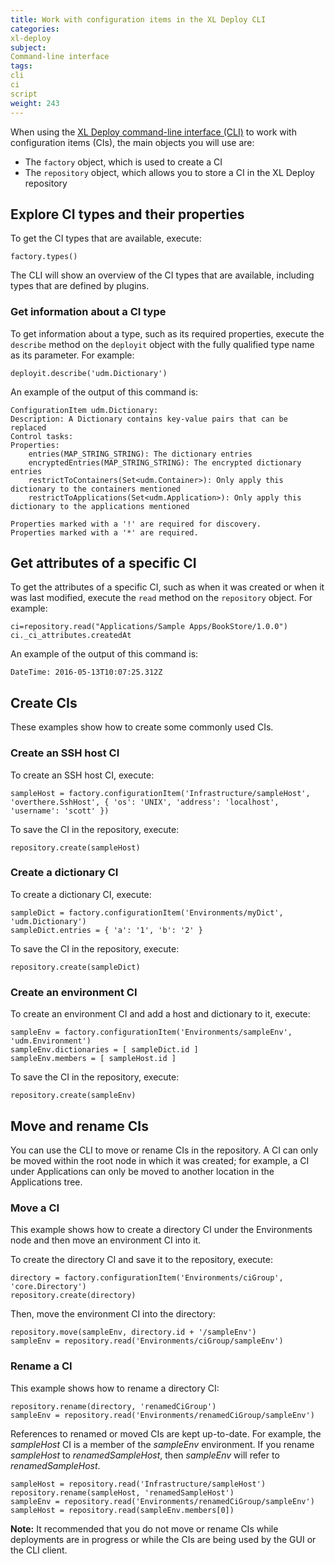 ```yaml
---
title: Work with configuration items in the XL Deploy CLI
categories:
xl-deploy
subject:
Command-line interface
tags:
cli
ci
script
weight: 243
---
```


When using the [XL Deploy command-line interface (CLI)](/xl-deploy/concept/getting-started-with-the-xl-deploy-cli.html) to work with configuration items (CIs), the main objects you will use are:

* The `factory` object, which is used to create a CI
* The `repository` object, which allows you to store a CI in the XL Deploy repository

## Explore CI types and their properties

To get the CI types that are available, execute:

    factory.types()

The CLI will show an overview of the CI types that are available, including types that are defined by plugins.

### Get information about a CI type

To get information about a type, such as its required properties, execute the `describe` method on the `deployit` object with the fully qualified type name as its parameter. For example:

    deployit.describe('udm.Dictionary')

An example of the output of this command is:

    ConfigurationItem udm.Dictionary:
    Description: A Dictionary contains key-value pairs that can be replaced
    Control tasks:
    Properties:
        entries(MAP_STRING_STRING): The dictionary entries
        encryptedEntries(MAP_STRING_STRING): The encrypted dictionary entries
        restrictToContainers(Set<udm.Container>): Only apply this dictionary to the containers mentioned
        restrictToApplications(Set<udm.Application>): Only apply this dictionary to the applications mentioned

    Properties marked with a '!' are required for discovery.
    Properties marked with a '*' are required.

## Get attributes of a specific CI

To get the attributes of a specific CI, such as when it was created or when it was last modified, execute the `read` method on the `repository` object. For example:

    ci=repository.read("Applications/Sample Apps/BookStore/1.0.0")
    ci._ci_attributes.createdAt

An example of the output of this command is:

    DateTime: 2016-05-13T10:07:25.312Z

## Create CIs

These examples show how to create some commonly used CIs.

### Create an SSH host CI

To create an SSH host CI, execute:

    sampleHost = factory.configurationItem('Infrastructure/sampleHost', 'overthere.SshHost', { 'os': 'UNIX', 'address': 'localhost', 'username': 'scott' })

To save the CI in the repository, execute:

    repository.create(sampleHost)

### Create a dictionary CI

To create a dictionary CI, execute:

    sampleDict = factory.configurationItem('Environments/myDict', 'udm.Dictionary')
    sampleDict.entries = { 'a': '1', 'b': '2' }

To save the CI in the repository, execute:

    repository.create(sampleDict)

### Create an environment CI

To create an environment CI and add a host and dictionary to it, execute:

    sampleEnv = factory.configurationItem('Environments/sampleEnv', 'udm.Environment')
    sampleEnv.dictionaries = [ sampleDict.id ]
    sampleEnv.members = [ sampleHost.id ]

To save the CI in the repository, execute:

    repository.create(sampleEnv)

## Move and rename CIs

You can use the CLI to move or rename CIs in the repository. A CI can only be moved within the root node in which it was created; for example, a CI under Applications can only be moved to another location in the Applications tree.

### Move a CI

This example shows how to create a directory CI under the Environments node and then move an environment CI into it.

To create the directory CI and save it to the repository, execute:

    directory = factory.configurationItem('Environments/ciGroup', 'core.Directory')
	repository.create(directory)

Then, move the environment CI into the directory:

    repository.move(sampleEnv, directory.id + '/sampleEnv')
    sampleEnv = repository.read('Environments/ciGroup/sampleEnv')

### Rename a CI

This example shows how to rename a directory CI:

    repository.rename(directory, 'renamedCiGroup')
    sampleEnv = repository.read('Environments/renamedCiGroup/sampleEnv')

References to renamed or moved CIs are kept up-to-date. For example, the *sampleHost* CI is a member of the *sampleEnv* environment. If you rename *sampleHost* to *renamedSampleHost*, then *sampleEnv* will refer to *renamedSampleHost*.

    sampleHost = repository.read('Infrastructure/sampleHost')
    repository.rename(sampleHost, 'renamedSampleHost')
    sampleEnv = repository.read('Environments/renamedCiGroup/sampleEnv')
    sampleHost = repository.read(sampleEnv.members[0])

**Note:** It recommended that you do not move or rename CIs while deployments are in progress or while the CIs are being used by the GUI or the CLI client.

